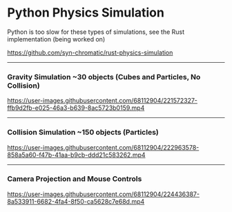 # Python Physics Simulation

Python is too slow for these types of simulations, see the Rust implementation (being worked on)

https://github.com/syn-chromatic/rust-physics-simulation

___

### Gravity Simulation ~30 objects (Cubes and Particles, No Collision)
https://user-images.githubusercontent.com/68112904/221572327-ffb9d2fb-e025-46a3-b639-8ac5723b0159.mp4

___

### Collision Simulation ~150 objects (Particles)
https://user-images.githubusercontent.com/68112904/222963578-858a5a60-f47b-41aa-b9cb-ddd21c583262.mp4

___

### Camera Projection and Mouse Controls
https://user-images.githubusercontent.com/68112904/224436387-8a533911-6682-4fa4-8f50-ca5628c7e68d.mp4
